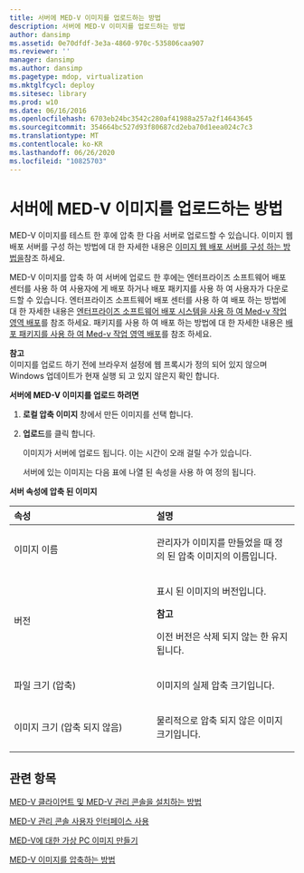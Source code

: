 ```yaml
---
title: 서버에 MED-V 이미지를 업로드하는 방법
description: 서버에 MED-V 이미지를 업로드하는 방법
author: dansimp
ms.assetid: 0e70dfdf-3e3a-4860-970c-535806caa907
ms.reviewer: ''
manager: dansimp
ms.author: dansimp
ms.pagetype: mdop, virtualization
ms.mktglfcycl: deploy
ms.sitesec: library
ms.prod: w10
ms.date: 06/16/2016
ms.openlocfilehash: 6703eb24bc3542c280af41988a257a2f14643645
ms.sourcegitcommit: 354664bc527d93f80687cd2eba70d1eea024c7c3
ms.translationtype: MT
ms.contentlocale: ko-KR
ms.lasthandoff: 06/26/2020
ms.locfileid: "10825703"
---
```

# 서버에 MED-V 이미지를 업로드하는 방법


MED-V 이미지를 테스트 한 후에 압축 한 다음 서버로 업로드할 수 있습니다. 이미지 웹 배포 서버를 구성 하는 방법에 대 한 자세한 내용은 [이미지 웹 배포 서버를 구성 하는 방법을](how-to-configure-the-image-web-distribution-server.md)참조 하세요.

MED-V 이미지를 압축 하 여 서버에 업로드 한 후에는 엔터프라이즈 소프트웨어 배포 센터를 사용 하 여 사용자에 게 배포 하거나 배포 패키지를 사용 하 여 사용자가 다운로드할 수 있습니다. 엔터프라이즈 소프트웨어 배포 센터를 사용 하 여 배포 하는 방법에 대 한 자세한 내용은 [엔터프라이즈 소프트웨어 배포 시스템을 사용 하 여 Med-v 작업 영역 배포](deploying-a-med-v-workspace-using-an-enterprise-software-distribution-system.md)를 참조 하세요. 패키지를 사용 하 여 배포 하는 방법에 대 한 자세한 내용은 [배포 패키지를 사용 하 여 Med-v 작업 영역 배포](deploying-a-med-v-workspace-using-a-deployment-package.md)를 참조 하세요.

**참고**  
이미지를 업로드 하기 전에 브라우저 설정에 웹 프록시가 정의 되어 있지 않으며 Windows 업데이트가 현재 실행 되 고 있지 않은지 확인 합니다.



**서버에 MED-V 이미지를 업로드 하려면**

1.  **로컬 압축 이미지** 창에서 만든 이미지를 선택 합니다.

2.  **업로드**를 클릭 합니다.

    이미지가 서버에 업로드 됩니다. 이는 시간이 오래 걸릴 수가 있습니다.

    서버에 있는 이미지는 다음 표에 나열 된 속성을 사용 하 여 정의 됩니다.

**서버 속성에 압축 된 이미지**

<table>
<colgroup>
<col width="50%" />
<col width="50%" />
</colgroup>
<thead>
<tr class="header">
<th align="left">속성</th>
<th align="left">설명</th>
</tr>
</thead>
<tbody>
<tr class="odd">
<td align="left"><p>이미지 이름</p></td>
<td align="left"><p>관리자가 이미지를 만들었을 때 정의 된 압축 이미지의 이름입니다.</p></td>
</tr>
<tr class="even">
<td align="left"><p>버전</p></td>
<td align="left"><p>표시 된 이미지의 버전입니다.</p>
<div class="alert">
<strong>참고</strong><br/><p>이전 버전은 삭제 되지 않는 한 유지 됩니다.</p>
</div>
<div>

</div></td>
</tr>
<tr class="odd">
<td align="left"><p>파일 크기 (압축)</p></td>
<td align="left"><p>이미지의 실제 압축 크기입니다.</p></td>
</tr>
<tr class="even">
<td align="left"><p>이미지 크기 (압축 되지 않음)</p></td>
<td align="left"><p>물리적으로 압축 되지 않은 이미지 크기입니다.</p></td>
</tr>
</tbody>
</table>



## 관련 항목


[MED-V 클라이언트 및 MED-V 관리 콘솔을 설치하는 방법](how-to-install-med-v-client-and-med-v-management-console.md)

[MED-V 관리 콘솔 사용자 인터페이스 사용](using-the-med-v-management-console-user-interface.md)

[MED-V에 대한 가상 PC 이미지 만들기](creating-a-virtual-pc-image-for-med-v.md)

[MED-V 이미지를 압축하는 방법](how-to-pack-a-med-v-image.md)









